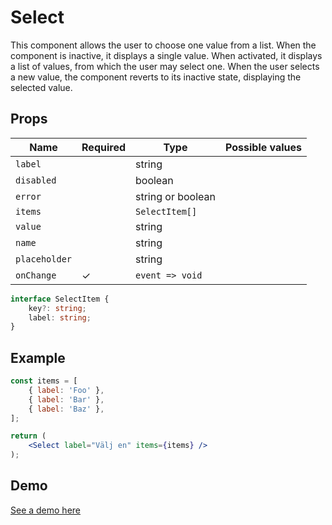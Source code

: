 # Select

This component allows the user to choose one value from a list. When the component is inactive, it displays a single value. When activated, it displays a list of values, from which the user may select one. When the user selects a new value, the component reverts to its inactive state, displaying the selected value.

## Props

| Name          | Required  | Type              | Possible values                               |
|---------------|-----------|-------------------|-----------------------------------------------|
| `label`       |           | string            |                                               |
| `disabled`    |           | boolean           |                                               |
| `error`       |           | string or boolean |                                               |
| `items`       |           | `SelectItem[]`    |                                               |
| `value`       |           | string            |                                               |
| `name`        |           | string            |                                               |
| `placeholder` |           | string            |                                               |
| `onChange`    |     ✓     | `event => void`   |                                               |


```typescript
interface SelectItem {
    key?: string;
    label: string;
}
```


## Example

```jsx
const items = [
    { label: 'Foo' },
    { label: 'Bar' },
    { label: 'Baz' },
];

return (
    <Select label="Välj en" items={items} />
);
```

## Demo

[See a demo here](https://collector-bank.github.io/collector-portal-framework/?selectedKind=Components&selectedStory=Select)
